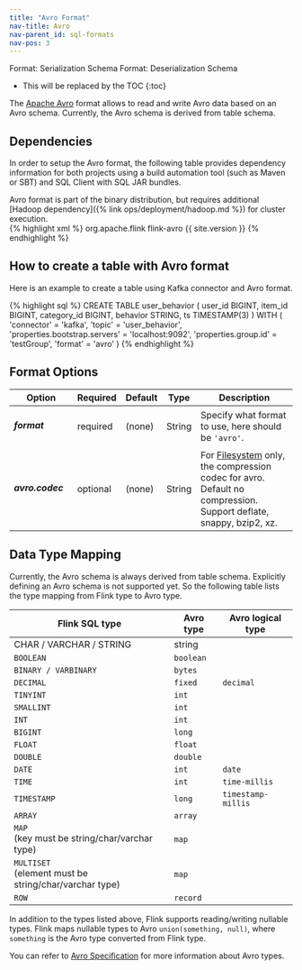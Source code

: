```yaml
---
title: "Avro Format"
nav-title: Avro
nav-parent_id: sql-formats
nav-pos: 3
---
```

<!--
Licensed to the Apache Software Foundation (ASF) under one
or more contributor license agreements.  See the NOTICE file
distributed with this work for additional information
regarding copyright ownership.  The ASF licenses this file
to you under the Apache License, Version 2.0 (the
"License"); you may not use this file except in compliance
with the License.  You may obtain a copy of the License at

  http://www.apache.org/licenses/LICENSE-2.0

Unless required by applicable law or agreed to in writing,
software distributed under the License is distributed on an
"AS IS" BASIS, WITHOUT WARRANTIES OR CONDITIONS OF ANY
KIND, either express or implied.  See the License for the
specific language governing permissions and limitations
under the License.
-->

<span class="label label-info">Format: Serialization Schema</span>
<span class="label label-info">Format: Deserialization Schema</span>

* This will be replaced by the TOC
{:toc}

The [Apache Avro](https://avro.apache.org/) format allows to read and write Avro data based on an Avro schema. Currently, the Avro schema is derived from table schema.

Dependencies
------------

In order to setup the Avro format, the following table provides dependency information for both projects using a build automation tool (such as Maven or SBT) and SQL Client with SQL JAR bundles.

<div class="codetabs" markdown="1">
<div data-lang="SQL Client JAR" markdown="1">
Avro format is part of the binary distribution, but requires additional [Hadoop dependency]({% link ops/deployment/hadoop.md %}) for cluster execution.
</div>
<div data-lang="Maven dependency" markdown="1">
{% highlight xml %}
<dependency>
  <groupId>org.apache.flink</groupId>
  <artifactId>flink-avro</artifactId>
  <version>{{ site.version }}</version>
</dependency>
{% endhighlight %}
</div>
</div>

How to create a table with Avro format
----------------

Here is an example to create a table using Kafka connector and Avro format.

<div class="codetabs" markdown="1">
<div data-lang="SQL" markdown="1">
{% highlight sql %}
CREATE TABLE user_behavior (
  user_id BIGINT,
  item_id BIGINT,
  category_id BIGINT,
  behavior STRING,
  ts TIMESTAMP(3)
) WITH (
 'connector' = 'kafka',
 'topic' = 'user_behavior',
 'properties.bootstrap.servers' = 'localhost:9092',
 'properties.group.id' = 'testGroup',
 'format' = 'avro'
)
{% endhighlight %}
</div>
</div>

Format Options
----------------

<table class="table table-bordered">
    <thead>
      <tr>
        <th class="text-left" style="width: 25%">Option</th>
        <th class="text-center" style="width: 8%">Required</th>
        <th class="text-center" style="width: 7%">Default</th>
        <th class="text-center" style="width: 10%">Type</th>
        <th class="text-center" style="width: 50%">Description</th>
      </tr>
    </thead>
    <tbody>
    <tr>
      <td><h5>format</h5></td>
      <td>required</td>
      <td style="word-wrap: break-word;">(none)</td>
      <td>String</td>
      <td>Specify what format to use, here should be <code>'avro'</code>.</td>
    </tr>
    <tr>
      <td><h5>avro.codec</h5></td>
      <td>optional</td>
      <td style="word-wrap: break-word;">(none)</td>
      <td>String</td>
      <td>For <a href="{{ site.baseurl }}/dev/table/connectors/filesystem.html">Filesystem</a> only, the compression codec for avro. Default no compression. Support deflate, snappy, bzip2, xz.</td>
    </tr>
    </tbody>
</table>

Data Type Mapping
----------------

Currently, the Avro schema is always derived from table schema. Explicitly defining an Avro schema is not supported yet.
So the following table lists the type mapping from Flink type to Avro type.

<table class="table table-bordered">
    <thead>
      <tr>
        <th class="text-left">Flink SQL type</th>
        <th class="text-left">Avro type</th>
        <th class="text-left">Avro logical type</th>
      </tr>
    </thead>
    <tbody>
    <tr>
      <td>CHAR / VARCHAR / STRING</td>
      <td>string</td>
      <td></td>
    </tr>
    <tr>
      <td><code>BOOLEAN</code></td>
      <td><code>boolean</code></td>
      <td></td>
    </tr>
    <tr>
      <td><code>BINARY / VARBINARY</code></td>
      <td><code>bytes</code></td>
      <td></td>
    </tr>
    <tr>
      <td><code>DECIMAL</code></td>
      <td><code>fixed</code></td>
      <td><code>decimal</code></td>
    </tr>
    <tr>
      <td><code>TINYINT</code></td>
      <td><code>int</code></td>
      <td></td>
    </tr>
    <tr>
      <td><code>SMALLINT</code></td>
      <td><code>int</code></td>
      <td></td>
    </tr>
    <tr>
      <td><code>INT</code></td>
      <td><code>int</code></td>
      <td></td>
    </tr>
    <tr>
      <td><code>BIGINT</code></td>
      <td><code>long</code></td>
      <td></td>
    </tr>
    <tr>
      <td><code>FLOAT</code></td>
      <td><code>float</code></td>
      <td></td>
    </tr>
    <tr>
      <td><code>DOUBLE</code></td>
      <td><code>double</code></td>
      <td></td>
    </tr>
    <tr>
      <td><code>DATE</code></td>
      <td><code>int</code></td>
      <td><code>date</code></td>
    </tr>
    <tr>
      <td><code>TIME</code></td>
      <td><code>int</code></td>
      <td><code>time-millis</code></td>
    </tr>
    <tr>
      <td><code>TIMESTAMP</code></td>
      <td><code>long</code></td>
      <td><code>timestamp-millis</code></td>
    </tr>
    <tr>
      <td><code>ARRAY</code></td>
      <td><code>array</code></td>
      <td></td>
    </tr>
    <tr>
      <td><code>MAP</code><br>
      (key must be string/char/varchar type)</td>
      <td><code>map</code></td>
      <td></td>
    </tr>
    <tr>
      <td><code>MULTISET</code><br>
      (element must be string/char/varchar type)</td>
      <td><code>map</code></td>
      <td></td>
    </tr>
    <tr>
      <td><code>ROW</code></td>
      <td><code>record</code></td>
      <td></td>
    </tr>
    </tbody>
</table>

In addition to the types listed above, Flink supports reading/writing nullable types. Flink maps nullable types to Avro `union(something, null)`, where `something` is the Avro type converted from Flink type.

You can refer to [Avro Specification](https://avro.apache.org/docs/current/spec.html) for more information about Avro types.




